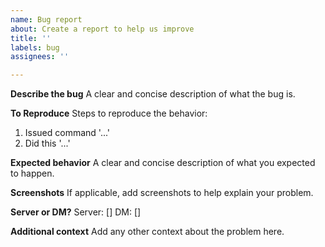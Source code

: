 ```yaml
---
name: Bug report
about: Create a report to help us improve
title: ''
labels: bug
assignees: ''

---
```


**Describe the bug**
A clear and concise description of what the bug is.

**To Reproduce**
Steps to reproduce the behavior:
1. Issued command '...'
2. Did this '...'

**Expected behavior**
A clear and concise description of what you expected to happen.

**Screenshots**
If applicable, add screenshots to help explain your problem.

**Server or DM?**
Server: []
DM: []

**Additional context**
Add any other context about the problem here.
